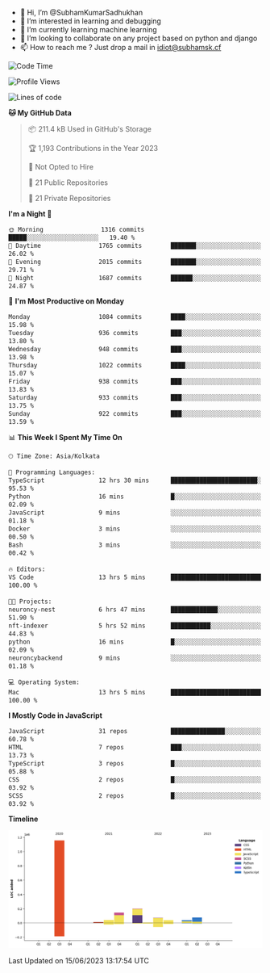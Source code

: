 - 👋 Hi, I’m @SubhamKumarSadhukhan
- 👀 I’m interested in learning and debugging
- 🌱 I’m currently learning machine learning
- 💞️ I’m looking to collaborate on any project based on python and django
- 📫 How to reach me ?
      Just drop a mail in idiot@subhamsk.cf

<!---
SubhamKumarSadhukhan/SubhamKumarSadhukhan is a ✨ special ✨ repository because its `README.md` (this file) appears on your GitHub profile.
You can click the Preview link to take a look at your changes.
--->


<!--START_SECTION:waka-->
![Code Time](http://img.shields.io/badge/Code%20Time-1%2C230%20hrs%2023%20mins-blue)

![Profile Views](http://img.shields.io/badge/Profile%20Views-4-blue)

![Lines of code](https://img.shields.io/badge/From%20Hello%20World%20I%27ve%20Written-1.8%20million%20lines%20of%20code-blue)

**🐱 My GitHub Data** 

> 📦 211.4 kB Used in GitHub's Storage 
 > 
> 🏆 1,193 Contributions in the Year 2023
 > 
> 🚫 Not Opted to Hire
 > 
> 📜 21 Public Repositories 
 > 
> 🔑 21 Private Repositories 
 > 
**I'm a Night 🦉** 

```text
🌞 Morning                1316 commits        █████░░░░░░░░░░░░░░░░░░░░   19.40 % 
🌆 Daytime                1765 commits        ███████░░░░░░░░░░░░░░░░░░   26.02 % 
🌃 Evening                2015 commits        ███████░░░░░░░░░░░░░░░░░░   29.71 % 
🌙 Night                  1687 commits        ██████░░░░░░░░░░░░░░░░░░░   24.87 % 
```
📅 **I'm Most Productive on Monday** 

```text
Monday                   1084 commits        ████░░░░░░░░░░░░░░░░░░░░░   15.98 % 
Tuesday                  936 commits         ███░░░░░░░░░░░░░░░░░░░░░░   13.80 % 
Wednesday                948 commits         ███░░░░░░░░░░░░░░░░░░░░░░   13.98 % 
Thursday                 1022 commits        ████░░░░░░░░░░░░░░░░░░░░░   15.07 % 
Friday                   938 commits         ███░░░░░░░░░░░░░░░░░░░░░░   13.83 % 
Saturday                 933 commits         ███░░░░░░░░░░░░░░░░░░░░░░   13.75 % 
Sunday                   922 commits         ███░░░░░░░░░░░░░░░░░░░░░░   13.59 % 
```


📊 **This Week I Spent My Time On** 

```text
🕑︎ Time Zone: Asia/Kolkata

💬 Programming Languages: 
TypeScript               12 hrs 30 mins      ████████████████████████░   95.53 % 
Python                   16 mins             █░░░░░░░░░░░░░░░░░░░░░░░░   02.09 % 
JavaScript               9 mins              ░░░░░░░░░░░░░░░░░░░░░░░░░   01.18 % 
Docker                   3 mins              ░░░░░░░░░░░░░░░░░░░░░░░░░   00.50 % 
Bash                     3 mins              ░░░░░░░░░░░░░░░░░░░░░░░░░   00.42 % 

🔥 Editors: 
VS Code                  13 hrs 5 mins       █████████████████████████   100.00 % 

🐱‍💻 Projects: 
neuroncy-nest            6 hrs 47 mins       █████████████░░░░░░░░░░░░   51.90 % 
nft-indexer              5 hrs 52 mins       ███████████░░░░░░░░░░░░░░   44.83 % 
python                   16 mins             █░░░░░░░░░░░░░░░░░░░░░░░░   02.09 % 
neuroncybackend          9 mins              ░░░░░░░░░░░░░░░░░░░░░░░░░   01.18 % 

💻 Operating System: 
Mac                      13 hrs 5 mins       █████████████████████████   100.00 % 
```

**I Mostly Code in JavaScript** 

```text
JavaScript               31 repos            ███████████████░░░░░░░░░░   60.78 % 
HTML                     7 repos             ███░░░░░░░░░░░░░░░░░░░░░░   13.73 % 
TypeScript               3 repos             █░░░░░░░░░░░░░░░░░░░░░░░░   05.88 % 
CSS                      2 repos             █░░░░░░░░░░░░░░░░░░░░░░░░   03.92 % 
SCSS                     2 repos             █░░░░░░░░░░░░░░░░░░░░░░░░   03.92 % 
```



**Timeline**

![Lines of Code chart](https://raw.githubusercontent.com/SubhamKumarSadhukhan/SubhamKumarSadhukhan/main/assets/bar_graph.png)


 Last Updated on 15/06/2023 13:17:54 UTC
<!--END_SECTION:waka-->
